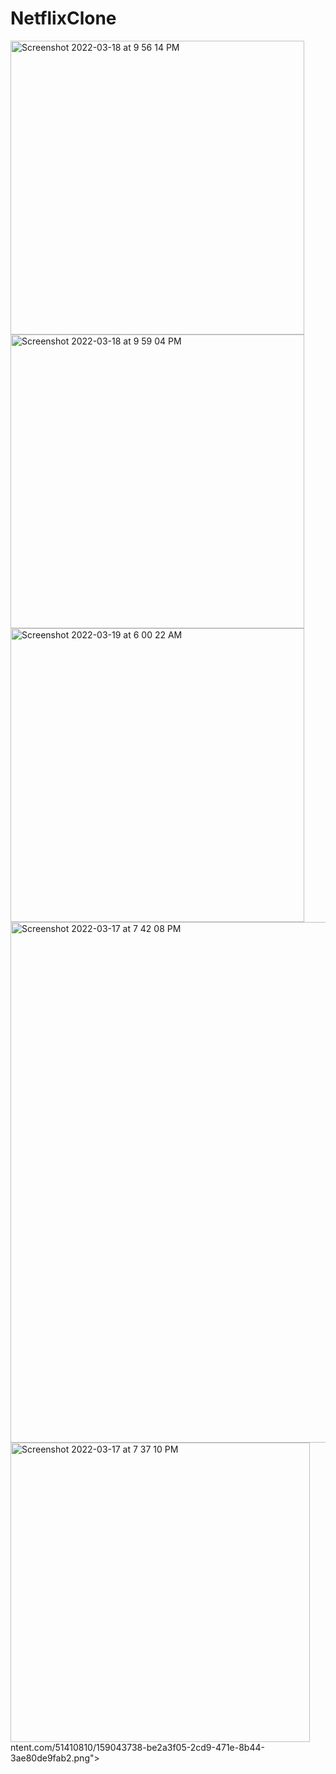 # NetflixClone

<img width="470" alt="Screenshot 2022-03-18 at 9 56 14 PM" src="https://user-images.githubusercontent.com/51410810/159043606-72cb9f6d-a458-4c4e-ae96-0d2be25f0dc5.png">
<img width="470" alt="Screenshot 2022-03-18 at 9 59 04 PM" src="https://user-images.githubusercontent.com/51410810/159043626-45189838-e300-40f7-a9ad-22f305da5c99.png">
<img width="470" alt="Screenshot 2022-03-19 at 6 00 22 AM" src="https://user-images.githubusercontent.com/51410810/159099495-33f13352-01fe-49a0-a2e7-acf75b2321ab.png">
<img width="833" alt="Screenshot 2022-03-17 at 7 42 08 PM" src="https://user-images.githubusercontent.com/51410810/159043889-552e849c-ac68-4bf8-9e12-4c74e37b4c8d.png">


<img width="479" alt="Screenshot 2022-03-17 at 7 37 10 PM" src="https://user-images.githubusercontent.com/51410810/159043707-b73d729b-6e36-4781-8cb6-2c55b7f307dd.png">
ntent.com/51410810/159043738-be2a3f05-2cd9-471e-8b44-3ae80de9fab2.png">

